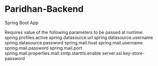 # Paridhan-Backend
Spring Boot App

Requires value of the following parameters to be passed at runtime:
    spring.profiles.active
    spring.datasource.url
    spring.datasource.username
    spring.datasource.password
    spring.mail.host
    spring.mail.username
    spring.mail.password
    spring.mail.port
    spring.mail.properties.mail.smtp.starttls.enable
    server.ssl.key-store-password 
